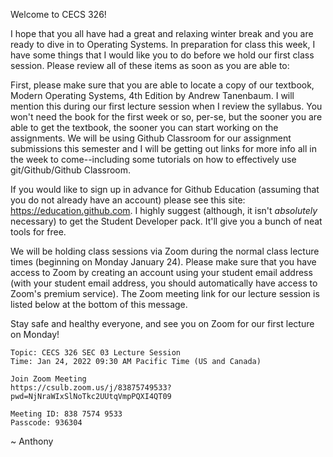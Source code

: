 Welcome to CECS 326!


I hope that you all have had a great and relaxing winter break and you are ready to dive in to Operating Systems. In preparation for class this week, I have some things that I would like you to do before we hold our first class session. Please review all of these items as soon as you are able to:

First, please make sure that you are able to locate a copy of our textbook, Modern Operating Systems, 4th Edition by Andrew Tanenbaum. I will mention this during our first lecture session when I review the syllabus. You won't need the book for the first week or so, per-se, but the sooner you are able to get the textbook, the sooner you can start working on the assignments. We will be using Github Classroom for our assignment submissions this semester and I will be getting out links for more info all in the week to come--including some tutorials on how to effectively use git/Github/Github Classroom.

If you would like to sign up in advance for Github Education (assuming that you do not already have an account) please see this site: https://education.github.com. I highly suggest (although, it isn't *absolutely* necessary) to get the Student Developer pack. It'll give you a bunch of neat tools for free.

We will be holding class sessions via Zoom during the normal class lecture times (beginning on Monday January 24). Please make sure that you have access to Zoom by creating an account using your student email address (with your student email address, you should automatically have access to Zoom's premium service). The Zoom meeting link for our lecture session is listed below at the bottom of this message.

Stay safe and healthy everyone, and see you on Zoom for our first lecture on Monday!


```
Topic: CECS 326 SEC 03 Lecture Session
Time: Jan 24, 2022 09:30 AM Pacific Time (US and Canada)

Join Zoom Meeting
https://csulb.zoom.us/j/83875749533?pwd=NjNraWIxSlNoTkc2UUtqVmpPQXI4QT09

Meeting ID: 838 7574 9533
Passcode: 936304

```

~ Anthony